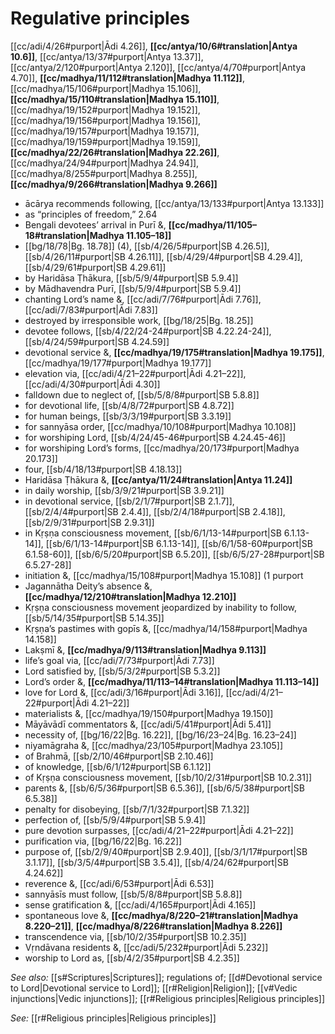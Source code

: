 # Regulative principles

[[cc/adi/4/26#purport|Ādi 4.26]], **[[cc/antya/10/6#translation|Antya 10.6]]**, [[cc/antya/13/37#purport|Antya 13.37]], [[cc/antya/2/120#purport|Antya 2.120]], [[cc/antya/4/70#purport|Antya 4.70]], **[[cc/madhya/11/112#translation|Madhya 11.112]]**, [[cc/madhya/15/106#purport|Madhya 15.106]], **[[cc/madhya/15/110#translation|Madhya 15.110]]**, [[cc/madhya/19/152#purport|Madhya 19.152]], [[cc/madhya/19/156#purport|Madhya 19.156]], [[cc/madhya/19/157#purport|Madhya 19.157]], [[cc/madhya/19/159#purport|Madhya 19.159]], **[[cc/madhya/22/26#translation|Madhya 22.26]]**, [[cc/madhya/24/94#purport|Madhya 24.94]], [[cc/madhya/8/255#purport|Madhya 8.255]], **[[cc/madhya/9/266#translation|Madhya 9.266]]**

* ācārya recommends following, [[cc/antya/13/133#purport|Antya 13.133]]
* as “principles of freedom,” 2.64
* Bengali devotees’ arrival in Purī &, **[[cc/madhya/11/105–18#translation|Madhya 11.105–18]]**
*  [[bg/18/78|Bg. 18.78]] (4), [[sb/4/26/5#purport|SB 4.26.5]], [[sb/4/26/11#purport|SB 4.26.11]], [[sb/4/29/4#purport|SB 4.29.4]], [[sb/4/29/61#purport|SB 4.29.61]]
* by Haridāsa Ṭhākura, [[sb/5/9/4#purport|SB 5.9.4]]
* by Mādhavendra Purī, [[sb/5/9/4#purport|SB 5.9.4]]
* chanting Lord’s name &, [[cc/adi/7/76#purport|Ādi 7.76]], [[cc/adi/7/83#purport|Ādi 7.83]]
* destroyed by irresponsible work, [[bg/18/25|Bg. 18.25]]
* devotee follows, [[sb/4/22/24-24#purport|SB 4.22.24-24]], [[sb/4/24/59#purport|SB 4.24.59]]
* devotional service &, **[[cc/madhya/19/175#translation|Madhya 19.175]]**, [[cc/madhya/19/177#purport|Madhya 19.177]]
* elevation via, [[cc/adi/4/21–22#purport|Ādi 4.21–22]], [[cc/adi/4/30#purport|Ādi 4.30]]
* falldown due to neglect of, [[sb/5/8/8#purport|SB 5.8.8]]
* for devotional life, [[sb/4/8/72#purport|SB 4.8.72]]
* for human beings, [[sb/3/3/19#purport|SB 3.3.19]]
* for sannyāsa order, [[cc/madhya/10/108#purport|Madhya 10.108]]
* for worshiping Lord, [[sb/4/24/45-46#purport|SB 4.24.45-46]]
* for worshiping Lord’s forms, [[cc/madhya/20/173#purport|Madhya 20.173]]
* four, [[sb/4/18/13#purport|SB 4.18.13]]
* Haridāsa Ṭhākura &, **[[cc/antya/11/24#translation|Antya 11.24]]**
* in daily worship, [[sb/3/9/21#purport|SB 3.9.21]]
* in devotional service, [[sb/2/1/7#purport|SB 2.1.7]], [[sb/2/4/4#purport|SB 2.4.4]], [[sb/2/4/18#purport|SB 2.4.18]], [[sb/2/9/31#purport|SB 2.9.31]]
* in Kṛṣṇa consciousness movement, [[sb/6/1/13-14#purport|SB 6.1.13-14]], [[sb/6/1/13-14#purport|SB 6.1.13-14]], [[sb/6/1/58-60#purport|SB 6.1.58-60]], [[sb/6/5/20#purport|SB 6.5.20]], [[sb/6/5/27-28#purport|SB 6.5.27-28]]
* initiation &, [[cc/madhya/15/108#purport|Madhya 15.108]] (1 purport
* Jagannātha Deity’s absence &, **[[cc/madhya/12/210#translation|Madhya 12.210]]**
* Kṛṣṇa consciousness movement jeopardized by inability to follow, [[sb/5/14/35#purport|SB 5.14.35]]
* Kṛṣṇa’s pastimes with gopīs &, [[cc/madhya/14/158#purport|Madhya 14.158]]
* Lakṣmī &, **[[cc/madhya/9/113#translation|Madhya 9.113]]**
* life’s goal via, [[cc/adi/7/73#purport|Ādi 7.73]]
* Lord satisfied by, [[sb/5/3/2#purport|SB 5.3.2]]
* Lord’s order &, **[[cc/madhya/11/113–14#translation|Madhya 11.113–14]]**
* love for Lord &, [[cc/adi/3/16#purport|Ādi 3.16]], [[cc/adi/4/21–22#purport|Ādi 4.21–22]]
* materialists &, [[cc/madhya/19/150#purport|Madhya 19.150]]
* Māyāvādī commentators &, [[cc/adi/5/41#purport|Ādi 5.41]]
* necessity of, [[bg/16/22|Bg. 16.22]], [[bg/16/23–24|Bg. 16.23–24]]
* niyamāgraha &, [[cc/madhya/23/105#purport|Madhya 23.105]]
* of Brahmā, [[sb/2/10/46#purport|SB 2.10.46]]
* of knowledge, [[sb/6/1/12#purport|SB 6.1.12]]
* of Kṛṣṇa consciousness movement, [[sb/10/2/31#purport|SB 10.2.31]]
* parents &, [[sb/6/5/36#purport|SB 6.5.36]], [[sb/6/5/38#purport|SB 6.5.38]]
* penalty for disobeying, [[sb/7/1/32#purport|SB 7.1.32]]
* perfection of, [[sb/5/9/4#purport|SB 5.9.4]]
* pure devotion surpasses, [[cc/adi/4/21–22#purport|Ādi 4.21–22]]
* purification via, [[bg/16/22|Bg. 16.22]]
* purpose of, [[sb/2/9/40#purport|SB 2.9.40]], [[sb/3/1/17#purport|SB 3.1.17]], [[sb/3/5/4#purport|SB 3.5.4]], [[sb/4/24/62#purport|SB 4.24.62]]
* reverence &, [[cc/adi/6/53#purport|Ādi 6.53]]
* sannyāsīs must follow, [[sb/5/8/8#purport|SB 5.8.8]]
* sense gratification &, [[cc/adi/4/165#purport|Ādi 4.165]]
* spontaneous love &, **[[cc/madhya/8/220–21#translation|Madhya 8.220–21]]**, **[[cc/madhya/8/226#translation|Madhya 8.226]]**
* transcendence via, [[sb/10/2/35#purport|SB 10.2.35]]
* Vṛndāvana residents &, [[cc/adi/5/232#purport|Ādi 5.232]]
* worship to Lord as, [[sb/4/2/35#purport|SB 4.2.35]]

*See also:* [[s#Scriptures|Scriptures]]; regulations of; [[d#Devotional service to Lord|Devotional service to Lord]]; [[r#Religion|Religion]]; [[v#Vedic injunctions|Vedic injunctions]]; [[r#Religious principles|Religious principles]]

*See:* [[r#Religious principles|Religious principles]]
